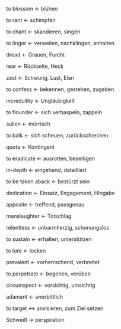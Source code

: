 
 to blossom <- blühen

 to rant <- schimpfen

 to chant <- skandieren, singen


<!--SR:!2024-09-18,1,210-->
 to linger <- verweilen, nachklingen, anhalten
<!--SR:!2024-09-18,1,210!2000-01-01,1,250-->
 dread <- Grauen, Furcht

 rear <- Rückseite, Heck
<!--SR:!2024-09-18,1,210!2000-01-01,1,250-->
 zest <- Schwung, Lust, Elan
<!--SR:!2024-09-14,1,230-->
 to confess <- bekennen, gestehen, zugeben

 incredulitiy <- Ungläubigkeit
<!--SR:!2024-09-14,1,230-->
 to flounder <- sich verhaspeln, zappeln
<!--SR:!2024-09-19,2,230!2000-01-01,1,250-->
 sullen <- mürrisch
 <!--SR:!2024-09-14,1,230-->
 to balk <- sich scheuen, zurückschrecken
<!--SR:!2024-09-14,1,230-->
 quota <- Kontingent
<!--SR:!2024-09-14,1,230-->
 to eradicate <- ausrotten, beseitigen

 in-depth <- eingehend, detailliert

<!--SR:!2024-09-14,1,230-->
 to be taken aback <- bestürzt sein
<!--SR:!2024-09-18,1,210!2000-01-01,1,250-->
 dedication <- Einsatz, Engagement, HIngabe
<!--SR:!2024-09-14,1,230-->
 apposite <- treffend, passgenau

 manslaughter <- Totschlag
<!--SR:!2024-09-16,3,250!2000-01-01,1,250-->
 relentless <- unbarmherzig, schonungslos
<!--SR:!2024-09-14,1,230!2000-01-01,1,250-->
 to sustain <- erhalten, unterstützen
<!--SR:!2024-09-16,3,250!2000-01-01,1,250-->
 to lure <- locken

 prevalent <- vorherrschend, verbreitet

 to perpetrate <- begehen, verüben

 circumspect <- vorsichtig, umsichtig

 adamant <- unerbittlich

<!--SR:!2024-09-14,1,230-->
 to target <-> anvisieren, zum Ziel setzen
<!--SR:!2000-01-01,1,250!2024-09-16,3,250-->

 

Schweiß -> perspiration
<!--SR:!2024-09-14,1,230-->



